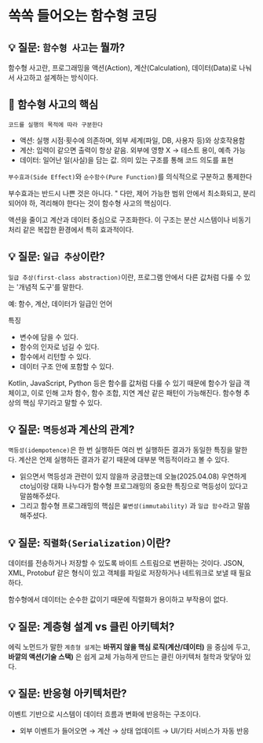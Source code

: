 # 쏙쏙 들어오는 함수형 코딩

## 💡 질문: `함수형 사고`는 뭘까?
함수형 사고란, 프로그래밍을 액션(Action), 계산(Calculation), 데이터(Data)로 나눠서 사고하고 설계하는 방식이다.

## 🧠 함수형 사고의 핵심

`코드를 실행의 목적에 따라 구분한다`


- 액션: 실행 시점·횟수에 의존하며, 외부 세계(파일, DB, 사용자 등)와 상호작용함
- 계산: 입력이 같으면 출력이 항상 같음. 외부에 영향 X → 테스트 용이, 예측 가능
- 데이터: 일어난 일(사실)을 담는 값. 의미 있는 구조를 통해 코드 의도를 표현

`부수효과(Side Effect)`와 `순수함수(Pure Function)`를 의식적으로 구분하고 통제한다

부수효과는 반드시 나쁜 것은 아니다. " 다만, 제어 가능한 범위 안에서 최소화되고, 분리되어야 하, 격리해야 한다는 것이 함수형 사고의 핵심이다.

액션을 줄이고 계산과 데이터 중심으로 구조화한다. 이 구조는 분산 시스템이나 비동기 처리 같은 복잡한 환경에서 특히 효과적이다.

## 💡 질문: `일급 추상`이란?
`일급 추상(first-class abstraction)`이란, 프로그램 안에서 다른 값처럼 다룰 수 있는 '개념적 도구'를 말한다.

예: 함수, 계산, 데이터가 일급인 언어

특징
- 변수에 담을 수 있다.
- 함수의 인자로 넘길 수 있다.
- 함수에서 리턴할 수 있다.
- 데이터 구조 안에 포함할 수 있다.

Kotlin, JavaScript, Python 등은 함수를 값처럼 다룰 수 있기 때문에 함수가 일급 객체이고, 이로 인해 고차 함수, 함수 조합, 지연 계산 같은 패턴이 가능해진다. 함수형 추상의 핵심 무기라고 말할 수 있다.

## 💡 질문: `멱등성`과 계산의 관계?
`멱등성(idempotence)`은 한 번 실행하든 여러 번 실행하든 결과가 동일한 특징을 말한다. 계산은 언제 실행하든 결과가 같기 때문에 대부분 멱등적이라고 볼 수 있다.

- 읽으면서 멱등성과 관련이 있지 않을까 궁금했는데 오늘(2025.04.08) 우연하게 cto님이랑 대화 나누다가 함수형 프로그래밍의 중요한 특징으로 멱등성이 있다고 말씀해주셨다.
- 그리고 함수형 프로그래밍의 핵심은 `불변성(immutability)` 과 `일급 함수`라고 말씀해주셨다.

## 💡 질문: `직렬화(Serialization)`이란?

데이터를 전송하거나 저장할 수 있도록 바이트 스트림으로 변환하는 것이다. JSON, XML, Protobuf 같은 형식이 있고 객체를 파일로 저장하거나 네트워크로 보낼 때 필요하다.

함수형에서 데이터는 순수한 값이기 때문에 직렬화가 용이하고 부작용이 없다.

## 💡 질문: 계층형 설계 vs 클린 아키텍처?

에릭 노먼드가 말한 `계층형 설계`는 **바뀌지 않을 핵심 로직(계산/데이터)** 을 중심에 두고, **바깥의 액션(기술 스택)** 은 쉽게 교체 가능하게 만드는 클린 아키텍처 철학과 맞닿아 있다.

## 💡 질문: 반응형 아키텍처란?
이벤트 기반으로 시스템이 데이터 흐름과 변화에 반응하는 구조이다.
- 외부 이벤트가 들어오면 → 계산 → 상태 업데이트 → UI/기타 서비스가 자동 반응